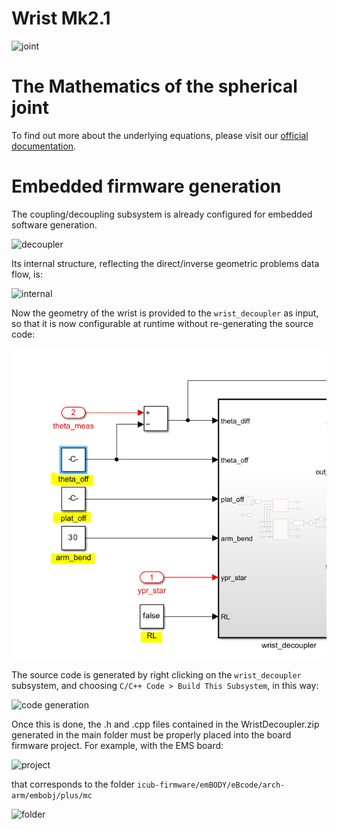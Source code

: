 Wrist Mk2.1
=========

![joint](assets/Joint.PNG)

# The Mathematics of the spherical joint
To find out more about the underlying equations, please visit our [official documentation](https://icub-tech-iit.github.io/documentation/wrists/wrist_mk2/).

# Embedded firmware generation
The coupling/decoupling subsystem is already configured for embedded software generation. 

![decoupler](assets/Decoupler.PNG)

Its internal structure, reflecting the direct/inverse geometric problems data flow, is:

![internal](assets/Internal.PNG)

Now the geometry of the wrist is provided to the `wrist_decoupler` as input, so that it is now configurable at runtime without re-generating the source code:

![configuration](assets/Config.PNG) 

The source code is generated by right clicking on the `wrist_decoupler` subsystem, and choosing `C/C++ Code > Build This Subsystem`, in this way:

![code generation](assets/Generation.PNG)

Once this is done, the .h and .cpp files contained in the WristDecoupler.zip generated in the main folder must be properly placed into the board firmware project. For example, with the EMS board:

![project](assets/Project.PNG)

that corresponds to the folder `icub-firmware/emBODY/eBcode/arch-arm/embobj/plus/mc`

![folder](assets/Folder.PNG)
